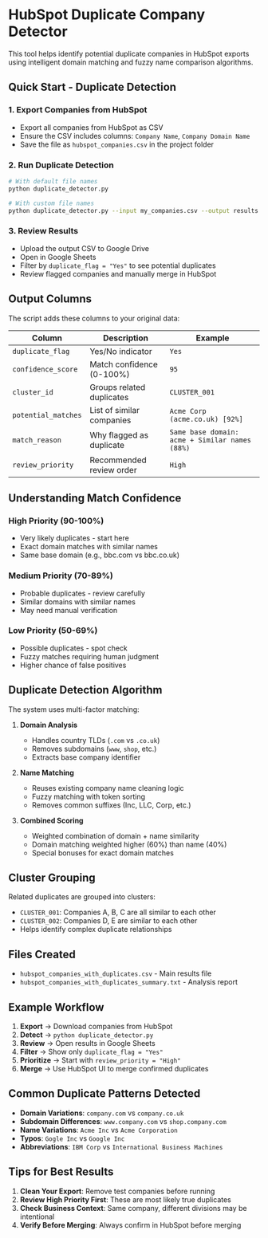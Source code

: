 # HubSpot Duplicate Company Detector

This tool helps identify potential duplicate companies in HubSpot exports using intelligent domain matching and fuzzy name comparison algorithms.

## Quick Start - Duplicate Detection

### 1. Export Companies from HubSpot
- Export all companies from HubSpot as CSV
- Ensure the CSV includes columns: `Company Name`, `Company Domain Name`
- Save the file as `hubspot_companies.csv` in the project folder

### 2. Run Duplicate Detection
```bash
# With default file names
python duplicate_detector.py

# With custom file names
python duplicate_detector.py --input my_companies.csv --output results.csv
```

### 3. Review Results
- Upload the output CSV to Google Drive
- Open in Google Sheets
- Filter by `duplicate_flag = "Yes"` to see potential duplicates
- Review flagged companies and manually merge in HubSpot

## Output Columns

The script adds these columns to your original data:

| Column | Description | Example |
|--------|-------------|---------|
| `duplicate_flag` | Yes/No indicator | `Yes` |
| `confidence_score` | Match confidence (0-100%) | `95` |
| `cluster_id` | Groups related duplicates | `CLUSTER_001` |
| `potential_matches` | List of similar companies | `Acme Corp (acme.co.uk) [92%]` |
| `match_reason` | Why flagged as duplicate | `Same base domain: acme + Similar names (88%)` |
| `review_priority` | Recommended review order | `High` |

## Understanding Match Confidence

### High Priority (90-100%)
- Very likely duplicates - start here
- Exact domain matches with similar names
- Same base domain (e.g., bbc.com vs bbc.co.uk)

### Medium Priority (70-89%)
- Probable duplicates - review carefully
- Similar domains with similar names
- May need manual verification

### Low Priority (50-69%)
- Possible duplicates - spot check
- Fuzzy matches requiring human judgment
- Higher chance of false positives

## Duplicate Detection Algorithm

The system uses multi-factor matching:

1. **Domain Analysis**
   - Handles country TLDs (`.com` vs `.co.uk`)
   - Removes subdomains (`www`, `shop`, etc.)
   - Extracts base company identifier

2. **Name Matching**
   - Reuses existing company name cleaning logic
   - Fuzzy matching with token sorting
   - Removes common suffixes (Inc, LLC, Corp, etc.)

3. **Combined Scoring**
   - Weighted combination of domain + name similarity
   - Domain matching weighted higher (60%) than name (40%)
   - Special bonuses for exact domain matches

## Cluster Grouping

Related duplicates are grouped into clusters:
- `CLUSTER_001`: Companies A, B, C are all similar to each other
- `CLUSTER_002`: Companies D, E are similar to each other
- Helps identify complex duplicate relationships

## Files Created

- `hubspot_companies_with_duplicates.csv` - Main results file
- `hubspot_companies_with_duplicates_summary.txt` - Analysis report

## Example Workflow

1. **Export** → Download companies from HubSpot
2. **Detect** → `python duplicate_detector.py`
3. **Review** → Open results in Google Sheets
4. **Filter** → Show only `duplicate_flag = "Yes"` 
5. **Prioritize** → Start with `review_priority = "High"`
6. **Merge** → Use HubSpot UI to merge confirmed duplicates

## Common Duplicate Patterns Detected

- **Domain Variations**: `company.com` vs `company.co.uk`
- **Subdomain Differences**: `www.company.com` vs `shop.company.com`
- **Name Variations**: `Acme Inc` vs `Acme Corporation`
- **Typos**: `Gogle Inc` vs `Google Inc`
- **Abbreviations**: `IBM Corp` vs `International Business Machines`

## Tips for Best Results

1. **Clean Your Export**: Remove test companies before running
2. **Review High Priority First**: These are most likely true duplicates
3. **Check Business Context**: Same company, different divisions may be intentional
4. **Verify Before Merging**: Always confirm in HubSpot before merging
